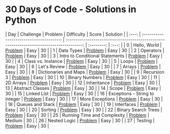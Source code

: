 # 30 Days of Code - Solutions in Python

|  Day  |                Challenge                |                                         Problem                                          | Difficulty | Score |                                                       Solution                                                        |
| :---: | :-------------------------------------: | :--------------------------------------------------------------------------------------: | :--------: | :---: |
|   0   |              Hello, World               |         [Problem](https://www.hackerrank.com/challenges/30-hello-world/problem)          |    Easy    |  30   |
|   1   |               Data Types                |          [Problem](https://www.hackerrank.com/challenges/30-data-types/problem)          |    Easy    |  30   |
|   2   |                Operators                |          [Problem](https://www.hackerrank.com/challenges/30-operators/problem)           |    Easy    |  30   |
|   3   |     Intro to Conditional Statements     |    [Problem](https://www.hackerrank.com/challenges/30-conditional-statements/problem)    |    Easy    |  30   |
|   4   |           Class vs. Instance            |      [Problem](https://www.hackerrank.com/challenges/30-class-vs-instance/problem)       |    Easy    |  30   | 
|   5   |                  Loops                  |            [Problem](https://www.hackerrank.com/challenges/30-loops/problem)             |    Easy    |  30   |
|   6   |              Let's Review               |         [Problem](https://www.hackerrank.com/challenges/30-review-loop/problem)          |    Easy    |  30   |
|   7   |                 Arrays                  |            [Problem](https://www.hackerrank.com/challenges/30-arrays/problem)            |    Easy    |  30   |
|   8   |          Dictionaries and Maps          |    [Problem](https://www.hackerrank.com/challenges/30-dictionaries-and-maps/problem)     |    Easy    |  30   |
|   9   |               Recursion 3               |    [Problem](https://www.hackerrank.com/challenges/30-dictionaries-and-maps/problem)     |    Easy    |  30   |
|  10   |             Binary Numbers              |        [Problem](https://www.hackerrank.com/challenges/30-binary-numbers/problem)        |    Easy    |  30   |
|  11   |                2D Arrays                |          [Problem](https://www.hackerrank.com/challenges/30-2d-arrays/problem)           |    Easy    |  30   |
|  12   |               Inheritance               |         [Problem](https://www.hackerrank.com/challenges/30-inheritance/problem)          |    Easy    |  30   |
|  13   |            Abstract Classes             |       [Problem](https://www.hackerrank.com/challenges/30-abstract-classes/problem)       |    Easy    |  30   |
|  14   |                  Scope                  |            [Problem](https://www.hackerrank.com/challenges/30-scope/problem)             |    Easy    |  30   |
|  15   |               Linked List               |         [Problem](https://www.hackerrank.com/challenges/30-linked-list/problem)          |    Easy    |  30   |
|  16   |     Exceptions - String to Integer      | [Problem](https://www.hackerrank.com/challenges/30-exceptions-string-to-integer/problem) |    Easy    |  30   |
|  17   |             More Exceptions             |       [Problem](https://www.hackerrank.com/challenges/30-more-exceptions/problem)        |    Easy    |  30   |
|  18   |            Queues and Stack             |        [Problem](https://www.hackerrank.com/challenges/30-queues-stacks/problem)         |    Easy    |  30   |
|  19   |               Interfaces                |          [Problem](https://www.hackerrank.com/challenges/30-interfaces/problem)          |    Easy    |  30   |
|  20   |                 Sorting                 |           [Problem](https://www.hackerrank.com/challenges/30-sorting/problem)            |    Easy    |  30   |
|  22   |           Binary Search Trees           |     [Problem](https://www.hackerrank.com/challenges/30-binary-search-trees/problem)      |    Easy    |  30   |
|  25   |       Running Time and Complexity       | [Problem](https://www.hackerrank.com/challenges/30-running-time-and-complexity/problem)  |   Medium   |  30   |
|  26   |              Nested Logic               |         [Problem](https://www.hackerrank.com/challenges/30-nested-logic/problem)         |    Easy    |  30   |
|  27   |                 Testing                 |           [Problem](https://www.hackerrank.com/challenges/30-testing/problem)            |    Easy    |  30   |
